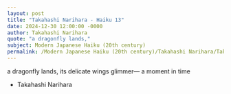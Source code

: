 ```yaml
---
layout: post
title: "Takahashi Narihara - Haiku 13"
date: 2024-12-30 12:00:00 -0000
author: Takahashi Narihara
quote: "a dragonfly lands,"
subject: Modern Japanese Haiku (20th century)
permalink: /Modern Japanese Haiku (20th century)/Takahashi Narihara/Takahashi Narihara - Haiku 13
---
```


a dragonfly lands,
its delicate wings glimmer—
a moment in time

- Takahashi Narihara
